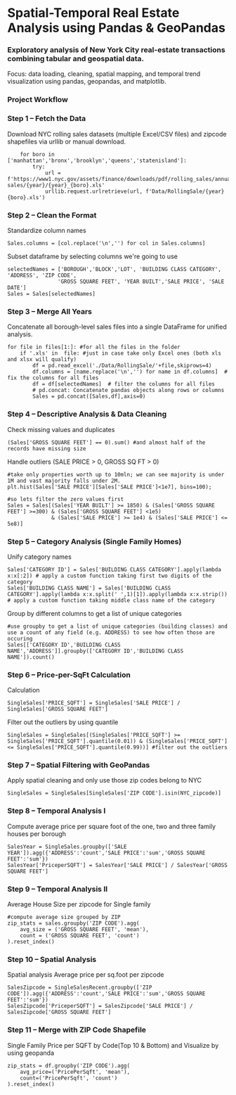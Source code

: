 # Spatial-Temporal Real Estate Analysis using Pandas & GeoPandas

### Exploratory analysis of New York City real-estate transactions combining tabular and geospatial data.
Focus: data loading, cleaning, spatial mapping, and temporal trend visualization using pandas, geopandas, and matplotlib.

### Project Workflow

### Step 1 – Fetch the Data

Download NYC rolling sales datasets (multiple Excel/CSV files) and zipcode shapefiles via urllib or manual download.

```
    for boro in ['manhattan','bronx','brooklyn','queens','statenisland']:
        try:
            url = f'https://www1.nyc.gov/assets/finance/downloads/pdf/rolling_sales/annualized-sales/{year}/{year}_{boro}.xls'
            urllib.request.urlretrieve(url, f'Data/RollingSale/{year}{boro}.xls')
```

### Step 2 – Clean the Format

Standardize column names
```
Sales.columns = [col.replace('\n','') for col in Sales.columns]
```

Subset dataframe by selecting columns we're going to use
```
selectedNames = ['BOROUGH','BLOCK','LOT', 'BUILDING CLASS CATEGORY', 'ADDRESS', 'ZIP CODE',
                'GROSS SQUARE FEET', 'YEAR BUILT','SALE PRICE', 'SALE DATE']
Sales = Sales[selectedNames]
```

### Step 3 – Merge All Years

Concatenate all borough-level sales files into a single DataFrame for unified analysis.
```
for file in files[1:]: #for all the files in the folder
    if '.xls' in  file: #just in case take only Excel ones (both xls and xlsx will qualify)
        df = pd.read_excel('./Data/RollingSale/'+file,skiprows=4)
        df.columns = [name.replace('\n','') for name in df.columns]  # fix the columns for all files
        df = df[selectedNames]  # filter the columns for all files
        # pd.concat: Concatenate pandas objects along rows or columns
        Sales = pd.concat([Sales,df],axis=0)
```

### Step 4 – Descriptive Analysis & Data Cleaning

Check missing values and duplicates

```
(Sales['GROSS SQUARE FEET'] == 0).sum() #and almost half of the records have missing size
```

Handle outliers (SALE PRICE > 0, GROSS SQ FT > 0)

```
#take only properties worth up to 10mln; we can see majority is under 1M and vast majority falls under 2M.
plt.hist(Sales['SALE PRICE'][Sales['SALE PRICE']<1e7], bins=100);

#so lets filter the zero values first 
Sales = Sales[(Sales['YEAR BUILT'] >= 1850) & (Sales['GROSS SQUARE FEET'] >=300) & (Sales['GROSS SQUARE FEET'] <1e5)
              & (Sales['SALE PRICE'] >= 1e4) & (Sales['SALE PRICE'] <= 5e8)]
```


### Step 5 – Category Analysis (Single Family Homes)

Unify category names
```
Sales['CATEGORY ID'] = Sales['BUILDING CLASS CATEGORY'].apply(lambda x:x[:2]) # apply a custom function taking first two digits of the category
Sales['BUILDING CLASS NAME'] = Sales['BUILDING CLASS CATEGORY'].apply(lambda x:x.split(' ',1)[1]).apply(lambda x:x.strip()) # apply a custom function taking middle class name of the category
```

Group by different columns to get a list of unique categories
```
#use groupby to get a list of unique categories (building classes) and use a count of any field (e.g. ADDRESS) to see how often those are occuring
Sales[['CATEGORY ID','BUILDING CLASS NAME','ADDRESS']].groupby(['CATEGORY ID','BUILDING CLASS NAME']).count()
```

### Step 6 – Price-per-SqFt Calculation

Calculation
```
SingleSales['PRICE_SQFT'] = SingleSales['SALE PRICE'] / SingleSales['GROSS SQUARE FEET']
```

Filter out the outliers by using quantile
```
SingleSales = SingleSales[(SingleSales['PRICE_SQFT'] >= SingleSales['PRICE_SQFT'].quantile(0.01)) & (SingleSales['PRICE_SQFT'] <= SingleSales['PRICE_SQFT'].quantile(0.99))] #filter out the outliers
```


### Step 7 – Spatial Filtering with GeoPandas

Apply spatial cleaning and only use those zip codes belong to NYC

```
SingleSales = SingleSales[SingleSales['ZIP CODE'].isin(NYC_zipcode)]
```

### Step 8 – Temporal Analysis I

Compute average price per square foot of the one, two and three family houses per borough

```
SalesYear = SingleSales.groupby(['SALE YEAR']).agg({'ADDRESS':'count','SALE PRICE':'sum','GROSS SQUARE FEET':'sum'})
SalesYear['PriceperSQFT'] = SalesYear['SALE PRICE'] / SalesYear['GROSS SQUARE FEET']
```

### Step 9 – Temporal Analysis II

Average House Size per zipcode for Single family

```
#compute average size grouped by ZIP
zip_stats = sales.groupby('ZIP CODE').agg(
    avg_size = ('GROSS SQUARE FEET', 'mean'),
    count = ('GROSS SQUARE FEET', 'count')
).reset_index()
```

### Step 10 – Spatial Analysis

Spatial analysis Average price per sq.foot per zipcode

```
SalesZipcode = SingleSalesRecent.groupby(['ZIP CODE']).agg({'ADDRESS':'count','SALE PRICE':'sum','GROSS SQUARE FEET':'sum'})
SalesZipcode['PriceperSQFT'] = SalesZipcode['SALE PRICE'] / SalesZipcode['GROSS SQUARE FEET']
```

### Step 11 – Merge with ZIP Code Shapefile

Single Family Price per SQFT by Code(Top 10 & Bottom) and Visualize by using geopanda

```
zip_stats = df.groupby('ZIP CODE').agg(
    avg_price=('PricePerSqft', 'mean'),
    count=('PricePerSqft', 'count')
).reset_index()
```
